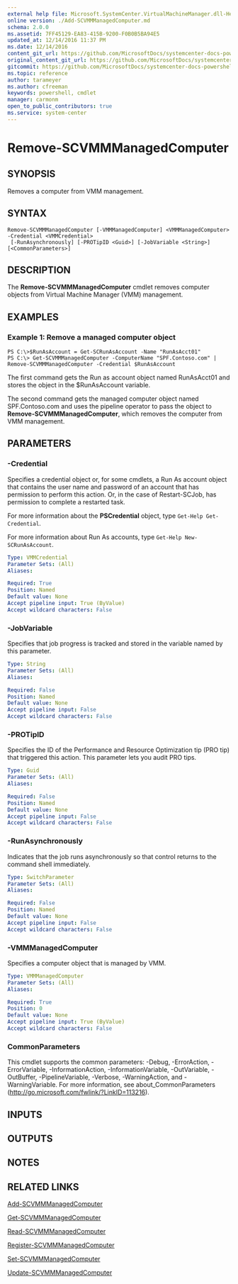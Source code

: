 ```yaml
---
external help file: Microsoft.SystemCenter.VirtualMachineManager.dll-Help.xml
online version: ./Add-SCVMMManagedComputer.md
schema: 2.0.0
ms.assetid: 7FF45129-EA83-415B-9200-F0B0B5BA94E5
updated_at: 12/14/2016 11:37 PM
ms.date: 12/14/2016
content_git_url: https://github.com/MicrosoftDocs/systemcenter-docs-powershell/blob/master/systemcenter-cmdlets/SystemCenter2016/VirtualMachineManager/v1/Remove-SCVMMManagedComputer.md
original_content_git_url: https://github.com/MicrosoftDocs/systemcenter-docs-powershell/blob/master/systemcenter-cmdlets/SystemCenter2016/VirtualMachineManager/v1/Remove-SCVMMManagedComputer.md
gitcommit: https://github.com/MicrosoftDocs/systemcenter-docs-powershell/blob/ddd0fefc9adaabb9394eb6c21b33370913d1830d/systemcenter-cmdlets/SystemCenter2016/VirtualMachineManager/v1/Remove-SCVMMManagedComputer.md
ms.topic: reference
author: tarameyer
ms.author: cfreeman
keywords: powershell, cmdlet
manager: carmonm
open_to_public_contributors: true
ms.service: system-center
---
```


# Remove-SCVMMManagedComputer

## SYNOPSIS
Removes a computer from VMM management.

## SYNTAX

```
Remove-SCVMMManagedComputer [-VMMManagedComputer] <VMMManagedComputer> -Credential <VMMCredential>
 [-RunAsynchronously] [-PROTipID <Guid>] [-JobVariable <String>] [<CommonParameters>]
```

## DESCRIPTION
The **Remove-SCVMMManagedComputer** cmdlet removes computer objects from Virtual Machine Manager (VMM) management.

## EXAMPLES

### Example 1: Remove a managed computer object
```
PS C:\>$RunAsAccount = Get-SCRunAsAccount -Name "RunAsAcct01"
PS C:\> Get-SCVMMManagedComputer -ComputerName "SPF.Contoso.com" | Remove-SCVMMManagedComputer -Credential $RunAsAccount
```

The first command gets the Run as account object named RunAsAcct01 and stores the object in the $RunAsAccount variable.

The second command gets the managed computer object named SPF.Contoso.com and uses the pipeline operator to pass the object to **Remove-SCVMMManagedComputer**, which removes the computer from VMM management.

## PARAMETERS

### -Credential
Specifies a credential object or, for some cmdlets, a Run As account object that contains the user name and password of an account that has permission to perform this action.
Or, in the case of Restart-SCJob, has permission to complete a restarted task.

For more information about the **PSCredential** object, type `Get-Help Get-Credential`.

For more information about Run As accounts, type `Get-Help New-SCRunAsAccount`.

```yaml
Type: VMMCredential
Parameter Sets: (All)
Aliases: 

Required: True
Position: Named
Default value: None
Accept pipeline input: True (ByValue)
Accept wildcard characters: False
```

### -JobVariable
Specifies that job progress is tracked and stored in the variable named by this parameter.

```yaml
Type: String
Parameter Sets: (All)
Aliases: 

Required: False
Position: Named
Default value: None
Accept pipeline input: False
Accept wildcard characters: False
```

### -PROTipID
Specifies the ID of the Performance and Resource Optimization tip (PRO tip) that triggered this action.
This parameter lets you audit PRO tips.

```yaml
Type: Guid
Parameter Sets: (All)
Aliases: 

Required: False
Position: Named
Default value: None
Accept pipeline input: False
Accept wildcard characters: False
```

### -RunAsynchronously
Indicates that the job runs asynchronously so that control returns to the command shell immediately.

```yaml
Type: SwitchParameter
Parameter Sets: (All)
Aliases: 

Required: False
Position: Named
Default value: None
Accept pipeline input: False
Accept wildcard characters: False
```

### -VMMManagedComputer
Specifies a computer object that is managed by VMM.

```yaml
Type: VMMManagedComputer
Parameter Sets: (All)
Aliases: 

Required: True
Position: 0
Default value: None
Accept pipeline input: True (ByValue)
Accept wildcard characters: False
```

### CommonParameters
This cmdlet supports the common parameters: -Debug, -ErrorAction, -ErrorVariable, -InformationAction, -InformationVariable, -OutVariable, -OutBuffer, -PipelineVariable, -Verbose, -WarningAction, and -WarningVariable. For more information, see about_CommonParameters (http://go.microsoft.com/fwlink/?LinkID=113216).

## INPUTS

## OUTPUTS

## NOTES

## RELATED LINKS

[Add-SCVMMManagedComputer](xref:SystemCenter2016/VirtualMachineManager/v1/Add-SCVMMManagedComputer.md)

[Get-SCVMMManagedComputer](xref:SystemCenter2016/VirtualMachineManager/v1/Get-SCVMMManagedComputer.md)

[Read-SCVMMManagedComputer](xref:SystemCenter2016/VirtualMachineManager/v1/Read-SCVMMManagedComputer.md)

[Register-SCVMMManagedComputer](xref:SystemCenter2016/VirtualMachineManager/v1/Register-SCVMMManagedComputer.md)

[Set-SCVMMManagedComputer](xref:SystemCenter2016/VirtualMachineManager/v1/Set-SCVMMManagedComputer.md)

[Update-SCVMMManagedComputer](xref:SystemCenter2016/VirtualMachineManager/v1/Update-SCVMMManagedComputer.md)

